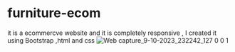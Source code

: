 ﻿# furniture-ecom
it is a ecommercve website and it is completely responsive , I created it using Bootstrap ,html and css
![Web capture_9-10-2023_232242_127 0 0 1](https://github.com/krishna0480/furniture-ecom/assets/116021061/30547459-aa93-46f9-8601-10e51855b328)
